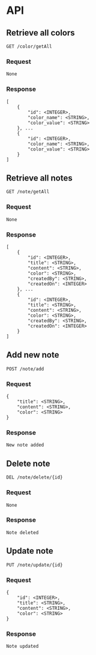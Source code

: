 # API
## Retrieve all colors
`GET /color/getAll`
### Request
```
None
```
### Response
```
[
    {
        "id": <INTEGER>,
        "color_name": <STRING>,
        "color_value": <STRING>
    }, ...
    {
        "id": <INTEGER>,
        "color_name": <STRING>,
        "color_value": <STRING>
    }
]
```
## Retrieve all notes
`GET /note/getAll`
### Request
```
None
```
### Response
```
[
    {
        "id": <INTEGER>,
        "title": <STRING>,
        "content": <STRING>,
        "color": <STRING>,
        "createdBy": <STRING>,
        "createdOn": <INTEGER>
    }, ...
    {
        "id": <INTEGER>,
        "title": <STRING>,
        "content": <STRING>,
        "color": <STRING>,
        "createdBy": <STRING>,
        "createdOn": <INTEGER>
    }
]
```

## Add new note
`POST /note/add`
### Request
```
{
    "title": <STRING>,
    "content": <STRING>,
    "color": <STRING> 
}
```
### Response
```
New note added
```

## Delete note
`DEL /note/delete/{id}`
### Request
```
None
```
### Response
```
Note deleted
```

## Update note
`PUT /note/update/{id}`
### Request
```
{
    "id": <INTEGER>,
    "title": <STRING>,
    "content": <STRING>,
    "color": <STRING>
}
```
### Response
```
Note updated
```
